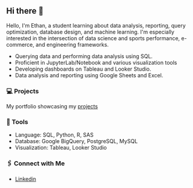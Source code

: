 ## Hi there 👋

Hello, I'm Ethan, a student learning about data analysis, reporting, query optimization, database design, and machine learning. I'm especially interested in the intersection of data science and sports performance, e-commerce, and engineering frameworks.

- Querying data and performing data analysis using SQL.
- Proficient in JupyterLab/Notebook and various visualization tools
- Developing dashboards on Tableau and Looker Studio.
- Data analysis and reporting using Google Sheets and Excel.

### 💻 Projects

My portfolio showcasing my [projects](https://github.com/ethantsaox/Porfolio/blob/main/README.md)

### 🔩 Tools

- Language: SQL, Python, R, SAS
- Database: Google BigQuery, PostgreSQL, MySQL
- Visualization: Tableau, Looker Studio

### 🖇️ Connect with Me

- [Linkedin](https://www.linkedin.com/in/ethandtsao/)


